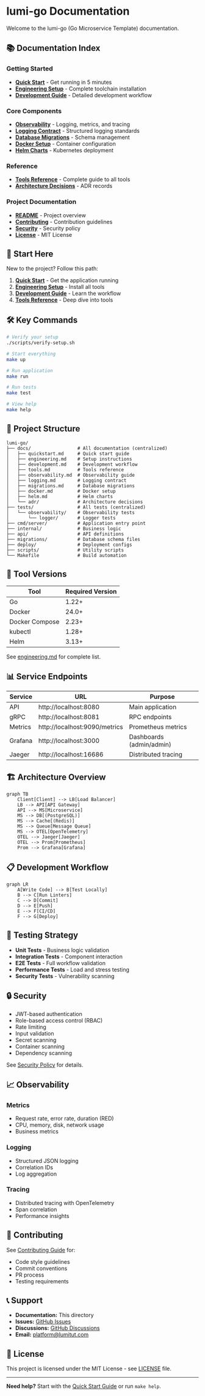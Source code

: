 # lumi-go Documentation

Welcome to the lumi-go (Go Microservice Template) documentation.

## 📚 Documentation Index

### Getting Started
- **[Quick Start](./quickstart.md)** - Get running in 5 minutes
- **[Engineering Setup](./engineering.md)** - Complete toolchain installation
- **[Development Guide](./development.md)** - Detailed development workflow

### Core Components
- **[Observability](./observability.md)** - Logging, metrics, and tracing
- **[Logging Contract](./logging.md)** - Structured logging standards
- **[Database Migrations](./migrations.md)** - Schema management
- **[Docker Setup](./docker.md)** - Container configuration
- **[Helm Charts](./helm.md)** - Kubernetes deployment

### Reference
- **[Tools Reference](./tools.md)** - Complete guide to all tools
- **[Architecture Decisions](./adr/)** - ADR records

### Project Documentation
- **[README](../README.md)** - Project overview
- **[Contributing](../CONTRIBUTING.md)** - Contribution guidelines
- **[Security](../SECURITY.md)** - Security policy
- **[License](../LICENSE)** - MIT License

## 🚀 Start Here

New to the project? Follow this path:

1. **[Quick Start](./quickstart.md)** - Get the application running
2. **[Engineering Setup](./engineering.md)** - Install all tools
3. **[Development Guide](./development.md)** - Learn the workflow
4. **[Tools Reference](./tools.md)** - Deep dive into tools

## 🛠️ Key Commands

```bash
# Verify your setup
./scripts/verify-setup.sh

# Start everything
make up

# Run application
make run

# Run tests
make test

# View help
make help
```

## 📂 Project Structure

```
lumi-go/
├── docs/                 # All documentation (centralized)
│   ├── quickstart.md     # Quick start guide
│   ├── engineering.md    # Setup instructions
│   ├── development.md    # Development workflow
│   ├── tools.md          # Tools reference
│   ├── observability.md  # Observability guide
│   ├── logging.md        # Logging contract
│   ├── migrations.md     # Database migrations
│   ├── docker.md         # Docker setup
│   ├── helm.md           # Helm charts
│   └── adr/              # Architecture decisions
├── tests/                # All tests (centralized)
│   └── observability/    # Observability tests
│       └── logger/       # Logger tests
├── cmd/server/           # Application entry point
├── internal/             # Business logic
├── api/                  # API definitions
├── migrations/           # Database schema files
├── deploy/               # Deployment configs
├── scripts/              # Utility scripts
└── Makefile              # Build automation
```

## 🔧 Tool Versions

| Tool | Required Version |
|------|-----------------|
| Go | 1.22+ |
| Docker | 24.0+ |
| Docker Compose | 2.23+ |
| kubectl | 1.28+ |
| Helm | 3.13+ |

See [engineering.md](./engineering.md) for complete list.

## 📊 Service Endpoints

| Service | URL | Purpose |
|---------|-----|---------|
| API | http://localhost:8080 | Main application |
| gRPC | http://localhost:8081 | RPC endpoints |
| Metrics | http://localhost:9090/metrics | Prometheus metrics |
| Grafana | http://localhost:3000 | Dashboards (admin/admin) |
| Jaeger | http://localhost:16686 | Distributed tracing |

## 🏗️ Architecture Overview

```mermaid
graph TB
    Client[Client] --> LB[Load Balancer]
    LB --> API[API Gateway]
    API --> MS[Microservice]
    MS --> DB[(PostgreSQL)]
    MS --> Cache[(Redis)]
    MS --> Queue[Message Queue]
    MS --> OTEL[OpenTelemetry]
    OTEL --> Jaeger[Jaeger]
    OTEL --> Prom[Prometheus]
    Prom --> Grafana[Grafana]
```

## 📋 Development Workflow

```mermaid
graph LR
    A[Write Code] --> B[Test Locally]
    B --> C[Run Linters]
    C --> D[Commit]
    D --> E[Push]
    E --> F[CI/CD]
    F --> G[Deploy]
```

## 🧪 Testing Strategy

- **Unit Tests** - Business logic validation
- **Integration Tests** - Component interaction
- **E2E Tests** - Full workflow validation
- **Performance Tests** - Load and stress testing
- **Security Tests** - Vulnerability scanning

## 🔒 Security

- JWT-based authentication
- Role-based access control (RBAC)
- Rate limiting
- Input validation
- Secret scanning
- Container scanning
- Dependency scanning

See [Security Policy](../SECURITY.md) for details.

## 📈 Observability

### Metrics
- Request rate, error rate, duration (RED)
- CPU, memory, disk, network usage
- Business metrics

### Logging
- Structured JSON logging
- Correlation IDs
- Log aggregation

### Tracing
- Distributed tracing with OpenTelemetry
- Span correlation
- Performance insights

## 🤝 Contributing

See [Contributing Guide](../CONTRIBUTING.md) for:
- Code style guidelines
- Commit conventions
- PR process
- Testing requirements

## 📞 Support

- **Documentation:** This directory
- **Issues:** [GitHub Issues](https://github.com/lumitut/lumi-go/issues)
- **Discussions:** [GitHub Discussions](https://github.com/lumitut/lumi-go/discussions)
- **Email:** platform@lumitut.com

## 📝 License

This project is licensed under the MIT License - see [LICENSE](../LICENSE) file.

---

**Need help?** Start with the [Quick Start Guide](./quickstart.md) or run `make help`.
